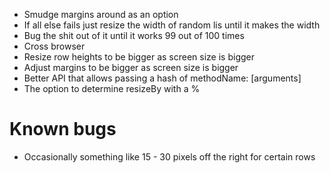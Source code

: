 * Smudge margins around as an option
* If all else fails just resize the width of random lis until it makes the width
* Bug the shit out of it until it works 99 out of 100 times
* Cross browser
* Resize row heights to be bigger as screen size is bigger
* Adjust margins to be bigger as screen size is bigger
* Better API that allows passing a hash of methodName: [arguments]
* The option to determine resizeBy with a %

# Known bugs

* Occasionally something like 15 - 30 pixels off the right for certain rows